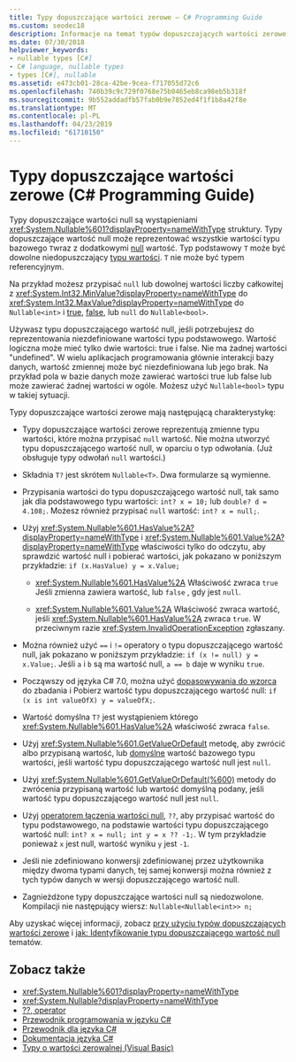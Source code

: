 ```yaml
---
title: Typy dopuszczające wartości zerowe — C# Programming Guide
ms.custom: seodec18
description: Informacje na temat typów dopuszczających wartości zerowe C# i sposobu ich używania
ms.date: 07/30/2018
helpviewer_keywords:
- nullable types [C#]
- C# language, nullable types
- types [C#], nullable
ms.assetid: e473cb01-28ca-42be-9cea-f717055d72c6
ms.openlocfilehash: 740b39c9c729f0768e75b0465eb8ca98eb5b318f
ms.sourcegitcommit: 9b552addadfb57fab0b9e7852ed4f1f1b8a42f8e
ms.translationtype: MT
ms.contentlocale: pl-PL
ms.lasthandoff: 04/23/2019
ms.locfileid: "61710150"
---
```

# <a name="nullable-types-c-programming-guide"></a>Typy dopuszczające wartości zerowe (C# Programming Guide)

Typy dopuszczające wartości null są wystąpieniami <xref:System.Nullable%601?displayProperty=nameWithType> struktury. Typy dopuszczające wartość null może reprezentować wszystkie wartości typu bazowego `T`wraz z dodatkowymi [null](../../language-reference/keywords/null.md) wartość. Typ podstawowy `T` może być dowolne niedopuszczający [typu wartości](../../language-reference/keywords/value-types.md). `T` nie może być typem referencyjnym.

Na przykład możesz przypisać `null` lub dowolnej wartości liczby całkowitej z <xref:System.Int32.MinValue?displayProperty=nameWithType> do <xref:System.Int32.MaxValue?displayProperty=nameWithType> do `Nullable<int>` i [true](../../language-reference/keywords/true-literal.md), [false](../../language-reference/keywords/false-literal.md), lub `null` do `Nullable<bool>`.

Używasz typu dopuszczającego wartość null, jeśli potrzebujesz do reprezentowania niezdefiniowane wartości typu podstawowego. Wartość logiczna może mieć tylko dwie wartości: true i false. Nie ma żadnej wartości "undefined". W wielu aplikacjach programowania głównie interakcji bazy danych, wartość zmiennej może być niezdefiniowana lub jego brak. Na przykład pola w bazie danych może zawierać wartości true lub false lub może zawierać żadnej wartości w ogóle. Możesz użyć `Nullable<bool>` typu w takiej sytuacji.

Typy dopuszczające wartości zerowe mają następującą charakterystykę:
  
- Typy dopuszczające wartości zerowe reprezentują zmienne typu wartości, które można przypisać `null` wartość. Nie można utworzyć typu dopuszczającego wartość null, w oparciu o typ odwołania. (Już obsługuje typy odwołań `null` wartości.)  
  
- Składnia `T?` jest skrótem `Nullable<T>`. Dwa formularze są wymienne.  
  
- Przypisania wartości do typu dopuszczającego wartość null, tak samo jak dla podstawowego typu wartości: `int? x = 10;` lub `double? d = 4.108;`. Możesz również przypisać `null` wartość: `int? x = null;`.  
  
- Użyj <xref:System.Nullable%601.HasValue%2A?displayProperty=nameWithType> i <xref:System.Nullable%601.Value%2A?displayProperty=nameWithType> właściwości tylko do odczytu, aby sprawdzić wartość null i pobierać wartości, jak pokazano w poniższym przykładzie: `if (x.HasValue) y = x.Value;`  
  
  - <xref:System.Nullable%601.HasValue%2A> Właściwość zwraca `true` Jeśli zmienna zawiera wartość, lub `false` , gdy jest `null`.
  
  - <xref:System.Nullable%601.Value%2A> Właściwość zwraca wartość, jeśli <xref:System.Nullable%601.HasValue%2A> zwraca `true`. W przeciwnym razie <xref:System.InvalidOperationException> zgłaszany.  
  
- Można również użyć `==` i `!=` operatory o typu dopuszczającego wartość null, jak pokazano w poniższym przykładzie: `if (x != null) y = x.Value;`. Jeśli `a` i `b` są ma wartość null, `a == b` daje w wyniku `true`.  

- Począwszy od języka C# 7.0, można użyć [dopasowywania do wzorca](../../pattern-matching.md#the-is-type-pattern-expression) do zbadania i Pobierz wartość typu dopuszczającego wartość null: `if (x is int valueOfX) y = valueOfX;`.
  
- Wartość domyślna `T?` jest wystąpieniem którego <xref:System.Nullable%601.HasValue%2A> właściwość zwraca `false`.  

- Użyj <xref:System.Nullable%601.GetValueOrDefault> metodę, aby zwrócić albo przypisaną wartość, lub [domyślne](../../language-reference/keywords/default-values-table.md) wartość bazowego typu wartości, jeśli wartość typu dopuszczającego wartość null jest `null`.  

- Użyj <xref:System.Nullable%601.GetValueOrDefault(%600)> metody do zwrócenia przypisaną wartość lub wartość domyślną podany, jeśli wartość typu dopuszczającego wartość null jest `null`.
  
- Użyj [operatorem łączenia wartości null](../../language-reference/operators/null-coalescing-operator.md), `??`, aby przypisać wartość do typu podstawowego, na podstawie wartości typu dopuszczającego wartość null: `int? x = null; int y = x ?? -1;`. W tym przykładzie ponieważ `x` jest null, wartość wyniku `y` jest `-1`.

- Jeśli nie zdefiniowano konwersji zdefiniowanej przez użytkownika między dwoma typami danych, tej samej konwersji można również z tych typów danych w wersji dopuszczającego wartość null.
  
- Zagnieżdżone typy dopuszczające wartości null są niedozwolone. Kompilacji nie następujący wiersz: `Nullable<Nullable<int>> n;`  

Aby uzyskać więcej informacji, zobacz [przy użyciu typów dopuszczających wartości zerowe](using-nullable-types.md) i [jak: Identyfikowanie typu dopuszczającego wartość null](how-to-identify-a-nullable-type.md) tematów.
  
## <a name="see-also"></a>Zobacz także

- <xref:System.Nullable%601?displayProperty=nameWithType>
- <xref:System.Nullable?displayProperty=nameWithType>
- [??, operator](../../language-reference/operators/null-coalescing-operator.md)
- [Przewodnik programowania w języku C#](../index.md)
- [Przewodnik dla języka C#](../../index.md)
- [Dokumentacja języka C#](../../language-reference/index.md)
- [Typy o wartości zerowalnej (Visual Basic)](../../../visual-basic/programming-guide/language-features/data-types/nullable-value-types.md)
